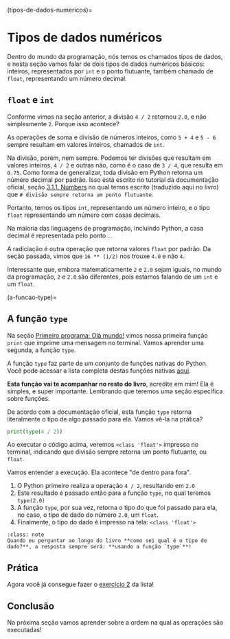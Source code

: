 (tipos-de-dados-numericos)=
# Tipos de dados numéricos



Dentro do mundo da programação, nós temos os chamados tipos de dados, e nesta seção vamos falar de dois tipos de dados numéricos básicos: inteiros, representados por `int` e o ponto flutuante, também chamado de `float`, representando um número decimal.

## `float` e `int`

Conforme vimos na seção anterior, a divisão `4 / 2` retornou `2.0`, e não simplesmente `2`. Porque isso acontece?

As operações de soma e divisão de números inteiros, como `5 + 4` e `5 - 6` sempre resultam em valores inteiros, chamados de `int`.

Na divisão, porém, nem sempre. Podemos ter divisões que resultam em valores inteiros, `4 / 2` e outras não, como é o caso de `3 / 4`, que resulta em `0.75`. Como forma de generalizar, toda divisão em Python retorna um número decimal por padrão. Isso está escrito no tutorial da documentação oficial, seção [3.1.1. Numbers](https://docs.python.org/3/tutorial/introduction.html#numbers) no qual temos escrito (traduzido aqui no livro) que `# divisão sempre retorna um ponto flutuante`.

Portanto, temos os tipos `int`, representando um número inteiro, e o tipo `float` representando um número com casas decimais.

Na maioria das linguagens de programação, incluindo Python, a casa decimal é representada pelo ponto `.`.

A radiciação é outra operação que retorna valores `float` por padrão. Da seção passada, vimos que `16 ** (1/2)` nos trouxe `4.0` e não `4`.

Interessante que, embora matematicamente `2` e `2.0` sejam iguais, no mundo da programação, `2` e `2.0` são diferentes, pois estamos falando de um `int` e um `float`. 

(a-funcao-type)=
## A função `type`

Na seção [Primeiro programa: Olá mundo!](hello-world) vimos nossa primeira função `print` que imprime uma mensagem no terminal. Vamos aprender uma segunda, a função `type`. 

A função `type` faz parte de um conjunto de funções nativas do Python. Você pode acessar a lista completa destas funções nativas [aqui](https://docs.python.org/3/library/functions.html). 

**Esta função vai te acompanhar no resto do livro**, acredite em mim! Ela é simples, e super importante. Lembrando que teremos uma seção específica sobre funções.

De acordo com a documentação oficial, esta função `type` retorna literalmente o tipo de algo passado para ela. Vamos vê-la na prática?

```python
print(type(4 / 2))
```

Ao executar o código acima, veremos `<class 'float'>` impresso no terminal, indicando que divisão sempre retorna um ponto flutuante, ou `float`.

Vamos entender a execução. Ela acontece "de dentro para fora".

1. O Python primeiro realiza a operação `4 / 2`, resultando em `2.0`
2. Este resultado é passado então para a função `type`, no qual teremos `type(2.0)`
3. A função `type`, por sua vez, retorna o tipo do que foi passado para ela, no caso, o tipo de dado do número `2.0`, um `float`.
4. Finalmente, o tipo do dado é impresso na tela: `<class 'float'>`

```{admonition} Grave isso!
:class: note
Quando eu perguntar ao longo do livro **como sei qual é o tipo de dado?**, a resposta sempre será: **usando a função `type`**!
```

## Prática

Agora você já consegue fazer o [exercício 2](exercício-2) da lista!

## Conclusão

Na próxima seção vamos aprender sobre a ordem na qual as operações são executadas!



